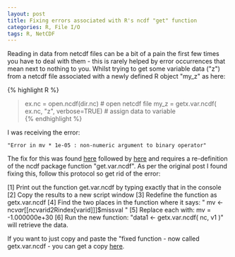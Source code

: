 ```yaml
---
layout: post
title: Fixing errors associated with R's ncdf "get" function
categories: R, File I/O
tags: R, NetCDF
---
```


Reading in data from netcdf files can be a bit of a pain the first few times you have to deal with them - this is rarely helped by error occurrences that mean next to nothing to you. Whilst trying to get some variable data ("z") from a netcdf file associated with a newly defined R object "my_z" as here:

{% highlight R %}    
> ex.nc = open.ncdf(dir.nc) # open netcdf file
> my_z = getx.var.ncdf( ex.nc, "z", verbose=TRUE) # assign data to variable   
{% endhighlight %} 

I was receiving the error:

```
"Error in mv * 1e-05 : non-numeric argument to binary operator"
```

The fix for this was found [here](http://thr3ads.net/r-help/2010/10/1040427-non-numeric-argument-to-binary-operator-error-while-reading-ncdf-file) followed by [here](http://climateaudit.org/2009/10/10/unthreaded-23/) and requires a re-definition of the ncdf package function "get.var.ncdf". As per the original post I found fixing this, follow this protocol so get rid of the error:

[1] Print out the function get.var.ncdf by typing exactly that in the console
[2] Copy the results to a new script window
[3] Redefine the function as getx.var.ncdf
[4] Find the two places in the function where it says: " mv <- nc$var[[nc$varid2Rindex[varid]]]$missval "
[5] Replace each with: mv = -1.000000e+30
[6] Run the new function: "data1 <- getx.var.ncdf( nc, v1 )" will retrieve the data.

If you want to just copy and paste the "fixed function - now called getx.var.ncdf - you can get a copy [here](https://gist.github.com/Chris35Wills/27b3ed192b7b38c564d4).